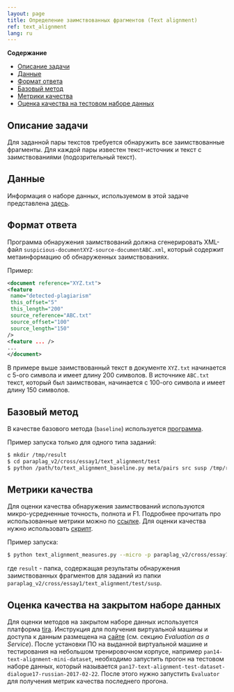 ```yaml
---
layout: page
title: Определение заимствованных фрагментов (Text alignment)
ref: text_alignment
lang: ru
---
```

<!-- markdown-toc start - Don't edit this section. Run M-x markdown-toc-generate-toc again -->
**Содержание**

- [Описание задачи](#описание-задачи)
- [Данные](#данные)
- [Формат ответа](#формат-ответа)
- [Базовый метод](#базовый-метод)
- [Метрики качества](#метрики-качества)
- [Оценка качества на тестовом наборе данных](#оценка-качества-на-тестовом-наборе-данных)

<!-- markdown-toc end -->


## Описание задачи
Для заданной пары текстов требуется обнаружить все заимствованные фрагменты.
Для каждой пары известен текст-источник и текст с заимствованиями (подозрительный текст).


## Данные
Информация о наборе данных, используемом в этой задаче представлена [здесь](/content/corpora/paraplag_v2.html#использование-в-задаче-text-alignment).

## Формат ответа

 Программа обнаружения заимствований должна сгенерировать XML-файл `suspicious-documentXYZ-source-documentABC.xml`,
 который содержит метаинформацию об обнаруженных заимствованиях.

Пример:
```xml
<document reference="XYZ.txt">
<feature
 name="detected-plagiarism"
 this_offset="5"
 this_length="200"
 source_reference="ABC.txt"
 source_offset="100"
 source_length="150"
/>
<feature ... />
...
</document>
```

В примере выше заимствованный текст в документе `XYZ.txt` начинается с 5-ого символа и имеет длину 200 символов.
В источнике `ABC.txt` текст,
который был заимствован, начинается с 100-ого символа и имеет длину 150 символов.

## Базовый метод
В качестве базового метода (`baseline`) используется [программа](https://raw.githubusercontent.com/PlagEvalRus/text_alignment_baseline/master/text_alignment_baseline.py).

Пример запуска только для одного типа заданий:
```bash
$ mkdir /tmp/result
$ cd paraplag_v2/cross/essay1/text_alignment/test
$ python /path/to/text_alignment_baseline.py meta/pairs src susp /tmp/result
```

## Метрики качества

Для оценки качества обнаружения заимствований используются микро-усредненные точность, полнота и F1.
Подробнее прочитать про использованные метрики можно по [ссылке](http://www.uni-weimar.de/medien/webis/publications/papers/stein_2010p.pdf#page=2).
Для оценки качества нужно использовать [скрипт](https://raw.githubusercontent.com/PlagEvalRus/text_alignment_measures/master/text_alignment_measures.py).

Пример запуска:
```bash
$ python text_alignment_measures.py --micro -p paraplag_v2/cross/essay1/text_alignment/test/meta -d result/
```
где `result` - папка, содержащая результаты обнаружения заимствованных фрагментов для заданий из папки `paraplag_v2/cross/essay1/text_alignment/test/susp`.

## Оценка качества на закрытом наборе данных
Для оценки методов на закрытом наборе данных используется платформа
[tira](http://www.tira.io/tasks/pan/#text-alignment).
Инструкция для получения виртуальной машины и
доступа к данным размещена на [сайте](http://pan.webis.de/technology.html) (см. секцию *Evaluation as a Service*).
После установки ПО на выданной виртуальной машине и тестирования на небольшом тренировочном корпусе,
например `pan14-text-alignment-mini-dataset`, 
необходимо запустить прогон на тестовом наборе данных, который называется `pan17-text-alignment-test-dataset-dialogue17-russian-2017-02-22`.
После этого нужно запустить `Evaluator` для получения метрик качества последнего прогона.
